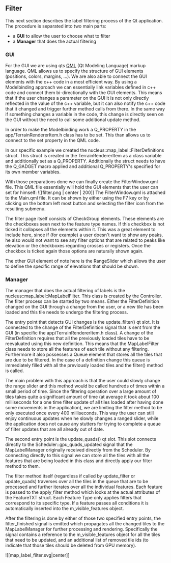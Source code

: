 ## Filter
This next section describes the label filtering process of the Qt application. The procedure is separated into two main parts: 
- a **GUI** to allow the user to choose what to filter
- a **Manager** that does the actual filtering
### GUI
For the GUI we are using qts [QML](https://doc.qt.io/qt-6/qtqml-index.html) (Qt Modeling Language) markup language. QML allows us to specify the structure of GUI elements (positions, colors, margins, ...). We are also able to connect the GUI elements with the c++ code in a most efficient way. By using a Modelbinding approach we can essentially link variables defined in c++ code and connect them bi-directionally with the GUI elements. This means that if the user changes a parameter on the GUI it is not only directly reflected in the value of the c++ variable, but it can also notify the c++ code that it changed and trigger further method calls from there. In the same way if something changes a variable in the code, this change is directly seen on the GUI without the need to call some additional update method.

In order to make the Modelbinding work a Q\_PROPERTY in the app/TerrainRendererItem.h class has to be set. This than allows us to connect to the set property in the QML code. 

In our specific example we created the nucleus::map\_label::FilterDefinitions struct. This struct is created in the TerrainRendererItem as a class variable and additionally set as a Q\_PROPERTY. Additionally the struct needs to have the Q\_GADGET macro applied and additional Q\_PROPERTY's specified for its own member variables. 

With those preparations done we can finally create the FilterWindow.qml file. This QML file essentially will hold the GUI elements that the user can set for himself:
![[filter.png | center | 200]]
The FilterWindow.qml is attached to the Main.qml file. It can be shown by either using the F7 key or by clicking on the bottom left most button and selecting the filter icon from the resulting submenu.

The filter page itself consists of CheckGroup elements. These elements are the checkboxes seen next to the feature type names. If this checkbox is not ticked it collapses all the elements within it. This was a great element to include here, since if (for example) a user doesn't want to show any peaks, he also would not want to see any filter options that are related to peaks like elevation or the checkboxes regarding crosses or registers. Once the checkbox is ticked again those options are naturally shown again. 

The other GUI element of note here is the RangeSlider which allows the user to define the specific range of elevations that should be shown.
### Manager
The manager that does the actual filtering of labels is the nucleus::map\_label::MapLabelFilter. This class is created by the Controller. The filter process can be started by two means. Either the FilterDefinition changed on the GUI through a change from the user, or a new tile has been loaded and this tile needs to undergo the filtering process. 

The entry point that detects GUI changes is the update\_filter() qt slot. It is connected to the change of the FilterDefinition signal that is sent from the GUI (in specific the app/TerrainRendererItem.h class). A change of the FilterDefinition requires that all the previously loaded tiles have to be reevaluated using this new definition. This means that the MapLabelFilter class needs to store all the features of each tile without any filtering. Furthermore it also possesses a Queue element that stores all the tiles that are due to be filtered. In the case of a definition change this queue is immediately filled with all the previously loaded tiles and the filter() method is called.

The main problem with this approach is that the user could slowly change the range slider and this method would be called hundreds of times within a small period of time. Since the filtering operation over a large amount of tiles takes quite a significant amount of time (at average it took about 100 milliseconds for a one time filter update of all tiles loaded after having done some movements in the application), we are limiting the filter method to be only executed once every 400 milliseconds. This way the user can still enjoy continuous updates when he slowly changes a ranged slider, while the application does not cause any stutters for trying to complete a queue of filter updates that are all already out of date. 

The second entry point is the update\_quads() qt slot. This slot connects directly to the Scheduler::gpu\_quads\_updated signal that the MapLabelManager originally received directly from the Scheduler. By connecting directly to this signal we can store all the tiles with all the features that are being loaded in this class and directly apply our filter method to them. 

The filter method itself (regardless if called by update\_filter or update\_quads) traverses over all the tiles in the queue that are to be processed and further iterates over all the individual features. Each feature is passed to the apply\_filter method which looks at the actual attributes of the FeatureTXT struct. Each Feature Type only applies filters that correspond to its specific type. If a feature passes all conditions it is automatically inserted into the m\_visible\_features object. 

After the filtering is done by either of those two specified entry points, the filter\_finished signal is emitted which propagates all the changed tiles to the MapLabelManager for further processing and rendering. Specifically the signal contains a reference to the m\_visible\_features object for all the tiles that need to be updated, and an additional list of removed tile ids (to indicate that those tiles should be deleted from GPU memory).

![[map_label_filter.svg|center]]